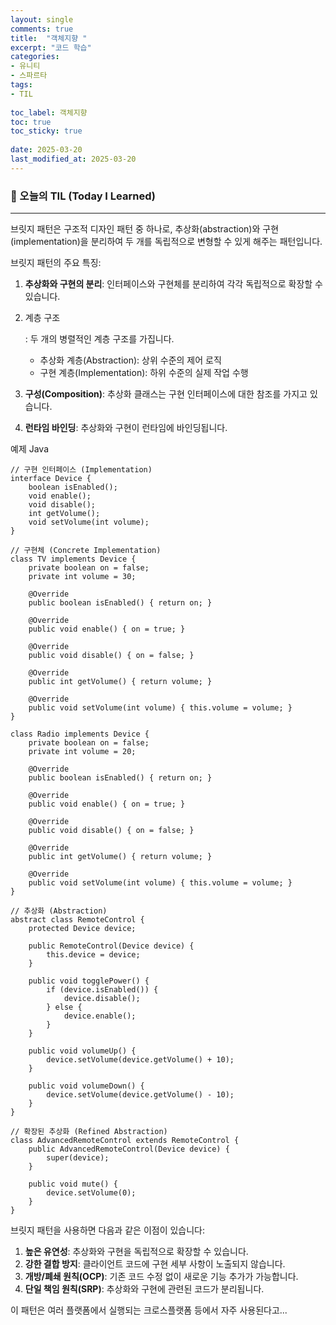 ```yaml
---
layout: single
comments: true
title:  "객체지향 "
excerpt: "코드 학습"
categories: 
- 유니티
- 스파르타
tags:
- TIL
 
toc_label: 객체지향
toc: true
toc_sticky: true
 
date: 2025-03-20
last_modified_at: 2025-03-20
---
```


### 📆 오늘의 TIL (Today I Learned)

---

브릿지 패턴은 구조적 디자인 패턴 중 하나로, 추상화(abstraction)와 구현(implementation)을 분리하여 두 개를 독립적으로 변형할 수 있게 해주는 패턴입니다.

브릿지 패턴의 주요 특징:

1. **추상화와 구현의 분리**: 인터페이스와 구현체를 분리하여 각각 독립적으로 확장할 수 있습니다.

2. 계층 구조

   : 두 개의 병렬적인 계층 구조를 가집니다.

   - 추상화 계층(Abstraction): 상위 수준의 제어 로직
   - 구현 계층(Implementation): 하위 수준의 실제 작업 수행

3. **구성(Composition)**: 추상화 클래스는 구현 인터페이스에 대한 참조를 가지고 있습니다.

4. **런타임 바인딩**: 추상화와 구현이 런타임에 바인딩됩니다.

예제 Java

```
// 구현 인터페이스 (Implementation)
interface Device {
    boolean isEnabled();
    void enable();
    void disable();
    int getVolume();
    void setVolume(int volume);
}

// 구현체 (Concrete Implementation)
class TV implements Device {
    private boolean on = false;
    private int volume = 30;
    
    @Override
    public boolean isEnabled() { return on; }
    
    @Override
    public void enable() { on = true; }
    
    @Override
    public void disable() { on = false; }
    
    @Override
    public int getVolume() { return volume; }
    
    @Override
    public void setVolume(int volume) { this.volume = volume; }
}

class Radio implements Device {
    private boolean on = false;
    private int volume = 20;
    
    @Override
    public boolean isEnabled() { return on; }
    
    @Override
    public void enable() { on = true; }
    
    @Override
    public void disable() { on = false; }
    
    @Override
    public int getVolume() { return volume; }
    
    @Override
    public void setVolume(int volume) { this.volume = volume; }
}

// 추상화 (Abstraction)
abstract class RemoteControl {
    protected Device device;
    
    public RemoteControl(Device device) {
        this.device = device;
    }
    
    public void togglePower() {
        if (device.isEnabled()) {
            device.disable();
        } else {
            device.enable();
        }
    }
    
    public void volumeUp() {
        device.setVolume(device.getVolume() + 10);
    }
    
    public void volumeDown() {
        device.setVolume(device.getVolume() - 10);
    }
}

// 확장된 추상화 (Refined Abstraction)
class AdvancedRemoteControl extends RemoteControl {
    public AdvancedRemoteControl(Device device) {
        super(device);
    }
    
    public void mute() {
        device.setVolume(0);
    }
}
```

브릿지 패턴을 사용하면 다음과 같은 이점이 있습니다:

1. **높은 유연성**: 추상화와 구현을 독립적으로 확장할 수 있습니다.
2. **강한 결합 방지**: 클라이언트 코드에 구현 세부 사항이 노출되지 않습니다.
3. **개방/폐쇄 원칙(OCP)**: 기존 코드 수정 없이 새로운 기능 추가가 가능합니다.
4. **단일 책임 원칙(SRP)**: 추상화와 구현에 관련된 코드가 분리됩니다.

이 패턴은 여러 플랫폼에서 실행되는 크로스플랫폼 등에서 자주 사용된다고...
